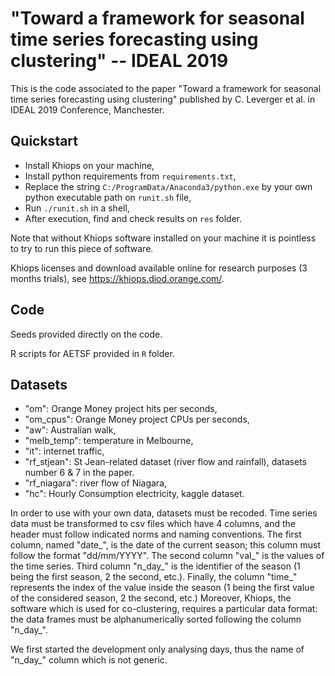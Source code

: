 # "Toward a framework for seasonal time series forecasting using clustering" -- IDEAL 2019

This is the code associated to the paper "Toward a framework for seasonal time
series forecasting using clustering" published by C. Leverger et al. in
IDEAL 2019 Conference, Manchester.

## Quickstart

- Install Khiops on your machine,
- Install python requirements from ```requirements.txt```,
- Replace the string ```C:/ProgramData/Anaconda3/python.exe``` by your own
  python executable path on ```runit.sh``` file,
- Run ```./runit.sh``` in a shell,
- After execution, find and check results on ```res``` folder.

Note that without Khiops software installed on your machine it is pointless to
try to run this piece of software.

Khiops licenses and download available online for research purposes (3 months
trials), see https://khiops.diod.orange.com/.

## Code

Seeds provided directly on the code.

R scripts for AETSF provided in ```R``` folder.

## Datasets

- "om": Orange Money project hits per seconds,
- "om_cpus": Orange Money project CPUs per seconds,
- "aw": Australian walk,
- "melb_temp": temperature in Melbourne,
- "it": internet traffic,
- "rf_stjean": St Jean-related dataset (river flow and rainfall), datasets
  number 6 & 7 in the paper.
- "rf_niagara": river flow of Niagara,
- "hc": Hourly Consumption electricity, kaggle dataset.

In order to use with your own data, datasets must be recoded. Time series data
must be transformed to csv files which have 4 columns, and the header must
follow indicated norms and naming conventions. The first column, named "date\_",
is the date of the current season; this column must follow the format
"dd/mm/YYYY". The second column "val\_" is the values of the time series. Third
column "n\_day\_" is the identifier of the season (1 being the first season, 2
the second, etc.). Finally, the column "time\_" represents the index of the
value inside the season (1 being the first value of the considered season, 2 the
second, etc.) Moreover, Khiops, the software which is used for co-clustering,
requires a particular data format: the data frames must be alphanumerically
sorted following the column "n\_day\_". 

We first started the development only analysing days, thus the name of "n_day_"
column which is not generic. 
